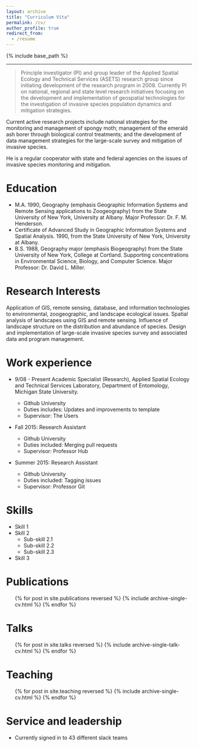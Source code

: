 ```yaml
---
layout: archive
title: "Curriculum Vita"
permalink: /cv/
author_profile: true
redirect_from:
  - /resume
---
```


{% include base_path %}

* * *

> Principle investigator (PI) and group leader of the Applied Spatial Ecology and Technical Services (ASETS) research group since initiating development of the research program in 2008. Currently PI on national, regional and state level research initiatives focusing on the development and implementation of geospatial technologies for the investigation of invasive species population dynamics and mitigation strategies.

Current active research projects include national strategies for the monitoring and management of spongy moth; management of the emerald ash borer through biological control treatments; and the development of data management strategies for the large-scale survey and mitigation of invasive species.

He is a regular cooperator with state and federal agencies on the issues of invasive species monitoring and mitigation.

Education
======
* M.A. 1990, Geography (emphasis Geographic Information Systems and Remote Sensing applications to Zoogeography) from the State University of New York, University at Albany. Major Professor:  Dr. F. M. Henderson.
* Certificate of Advanced Study in Geographic Information Systems and Spatial Analysis. 1990, from the State University of New York, University at Albany.
* B.S.    1988, Geography major (emphasis Biogeography) from the State University of New York, College at Cortland. Supporting concentrations in Environmental Science, Biology, and Computer Science. Major Professor:  Dr. David L. Miller.

Research Interests
======
Application of GIS, remote sensing, database, and information technologies to environmental, zoogeographic, and landscape ecological issues. Spatial analysis of landscapes using GIS and remote sensing.  Influence of landscape structure on the distribution and abundance of species.  Design and implementation of large-scale invasive species survey and associated data and program management.

Work experience
======
* 9/08 - Present  Academic Specialist (Research), Applied Spatial Ecology and Technical Services Laboratory, Department of Entomology, Michigan State University.
  * Github University
  * Duties includes: Updates and improvements to template
  * Supervisor: The Users

* Fall 2015: Research Assistant
  * Github University
  * Duties included: Merging pull requests
  * Supervisor: Professor Hub

* Summer 2015: Research Assistant
  * Github University
  * Duties included: Tagging issues
  * Supervisor: Professor Git
  
Skills
======
* Skill 1
* Skill 2
  * Sub-skill 2.1
  * Sub-skill 2.2
  * Sub-skill 2.3
* Skill 3

Publications
======
  <ul>{% for post in site.publications reversed %}
    {% include archive-single-cv.html %}
  {% endfor %}</ul>
  
Talks
======
  <ul>{% for post in site.talks reversed %}
    {% include archive-single-talk-cv.html  %}
  {% endfor %}</ul>
  
Teaching
======
  <ul>{% for post in site.teaching reversed %}
    {% include archive-single-cv.html %}
  {% endfor %}</ul>
  
Service and leadership
======
* Currently signed in to 43 different slack teams
